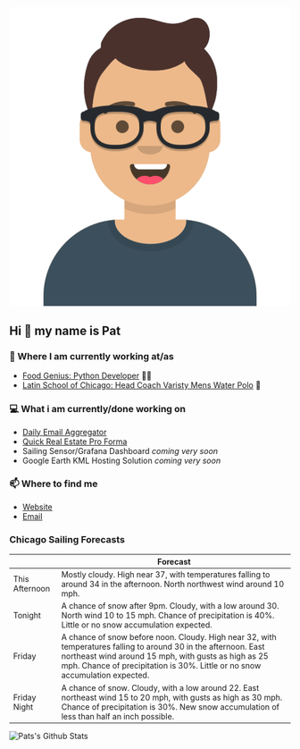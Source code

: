 [![Social banner for p-j-falconer](https://raw.githubusercontent.com/P-J-FALCONER/P-J-FALCONER/master/assets/avataaars.svg)](https://patfalconer.com/)
## Hi :wave: my name is Pat

### 💼 Where I am currently working at/as
- [Food Genius: Python Developer](https://getfoodgenius.com/) 🍔🐍
- [Latin School of Chicago: Head Coach Varisty Mens Water Polo](https://www.latinschool.org/) 🤽


### 💻 What i am currently/done working on
 - [Daily Email Aggregator](https://github.com/P-J-FALCONER/dott_daily_mail)
 - [Quick Real Estate Pro Forma](https://github.com/P-J-FALCONER/henry)
 - Sailing Sensor/Grafana Dashboard *coming very soon*
 - Google Earth KML Hosting Solution *coming very soon*

### 📫 Where to find me
 - [Website](https://patfalconer.com/)
 - [Email](mailto:patrick.j.falconer@gmail.com)


### Chicago Sailing Forecasts
|   | Forecast  |
|---|---|
| This Afternoon | Mostly cloudy. High near 37, with temperatures falling to around 34 in the afternoon. North northwest wind around 10 mph. |
| Tonight | A chance of snow after 9pm. Cloudy, with a low around 30. North wind 10 to 15 mph. Chance of precipitation is 40%. Little or no snow accumulation expected. |
| Friday | A chance of snow before noon. Cloudy. High near 32, with temperatures falling to around 30 in the afternoon. East northeast wind around 15 mph, with gusts as high as 25 mph. Chance of precipitation is 30%. Little or no snow accumulation expected. |
| Friday Night | A chance of snow. Cloudy, with a low around 22. East northeast wind 15 to 20 mph, with gusts as high as 30 mph. Chance of precipitation is 30%. New snow accumulation of less than half an inch possible. |

![Pats's Github Stats](https://github-readme-stats.vercel.app/api?username=p-j-falconer&show_icons=true&theme=radical)
